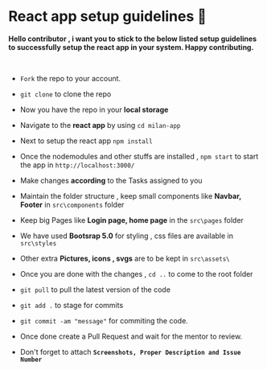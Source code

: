 # React app setup guidelines 🚀

**Hello contributor , i want you to stick to the below listed setup guidelines to successfully setup the react app in your system. Happy contributing.**

<br/>

- `Fork` the repo to your account.
- `git clone` to clone the repo

- Now you have the repo in your **local storage**
- Navigate to the **react app** by using `cd milan-app`
- Next to setup the react app `npm install`
- Once the nodemodules and other stuffs are installed , `npm start` to start the app in `http://localhost:3000/`
- Make changes **according** to the Tasks assigned to you
- Maintain the folder structure , keep small components like **Navbar, Footer** in `src\components` folder
- Keep big Pages like **Login page, home page** in the `src\pages` folder
- We have used **Bootsrap 5.0** for styling , css files are available in `src\styles`
- Other extra **Pictures, icons , svgs** are to be kept in `src\assets\`
- Once you are done with the changes , `cd ..` to come to the root folder
- `git pull` to pull the latest version of the code
- `git add .` to stage for commits
- `git commit -am "message"` for commiting the code.
- Once done create a Pull Request and wait for the mentor to review.
- Don't forget to attach **`Screenshots, Proper Description and Issue Number`**

<br/>
